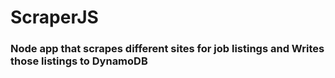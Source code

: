 # ScraperJS

### Node app that scrapes different sites for job listings and Writes those listings to DynamoDB
